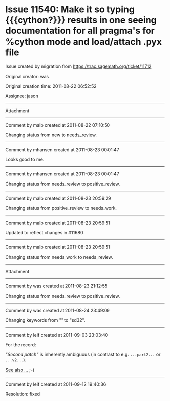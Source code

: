 # Issue 11540: Make it so typing {{{cython?}}} results in one seeing documentation for all pragma's for %cython mode and load/attach .pyx file

Issue created by migration from https://trac.sagemath.org/ticket/11712

Original creator: was

Original creation time: 2011-08-22 06:52:52

Assignee: jason




---

Attachment


---

Comment by malb created at 2011-08-22 07:10:50

Changing status from new to needs_review.


---

Comment by mhansen created at 2011-08-23 00:01:47

Looks good to me.


---

Comment by mhansen created at 2011-08-23 00:01:47

Changing status from needs_review to positive_review.


---

Comment by malb created at 2011-08-23 20:59:29

Changing status from positive_review to needs_work.


---

Comment by malb created at 2011-08-23 20:59:51

Updated to reflect changes in #11680


---

Comment by malb created at 2011-08-23 20:59:51

Changing status from needs_work to needs_review.


---

Attachment


---

Comment by was created at 2011-08-23 21:12:55

Changing status from needs_review to positive_review.


---

Comment by was created at 2011-08-24 23:49:09

Changing keywords from "" to "sd32".


---

Comment by leif created at 2011-09-03 23:03:40

For the record: 

_"Second patch"_ is inherently ambiguous (in contrast to e.g. `...part2...` or `...v2...`).

[See also ...](http://en.wikipedia.org/wiki/Comments) ;-)


---

Comment by leif created at 2011-09-12 19:40:36

Resolution: fixed
